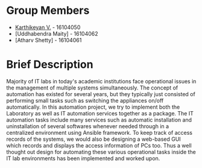
# Group Members
- [Karthikeyan V.](https://github.com/karthikeyan2311) - 16104050
- [Uddhabendra Maity] - 16104062
- [Atharv Shetty] - 16104061

# Brief Description
Majority of IT labs in today's academic institutions face operational issues in the management
of multiple systems simultaneously. The concept of automation has existed for several years, but they
typically just consisted of performing small tasks such as switching the appliances on/off
automatically. In this automation project, we try to implement both the Laboratory as well as IT
automation services together as a package. The IT automation tasks include many services
such as automatic installation and uninstallation of several softwares whenever needed through in a centralized environment using Ansible framework. To keep track of access records of the systems, we would also be designing a web-based GUI which records and displays the access information of PCs too. Thus a well thought out design for automating these various operational tasks inside the IT lab environments has been implemented and worked upon.
